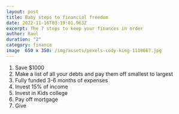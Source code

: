 ```yaml
---
layout: post
title: Baby steps to financial freedom
date: 2022-11-16T03:19:01.963Z
excerpt: The 7 steps to keep your finances in order
author: Raul
duration: "2"
category: finance
image  650 x 350: /img/assets/pexels-cody-king-1118667.jpg
---
```

1. Save $1000
2. Make a list of all your debts and pay them off smallest to largest
3. Fully funded 3-6 months of expenses
4. I﻿nvest 15% of income
5. I﻿nvest in Kids college
6. P﻿ay off mortgage
7. G﻿ive